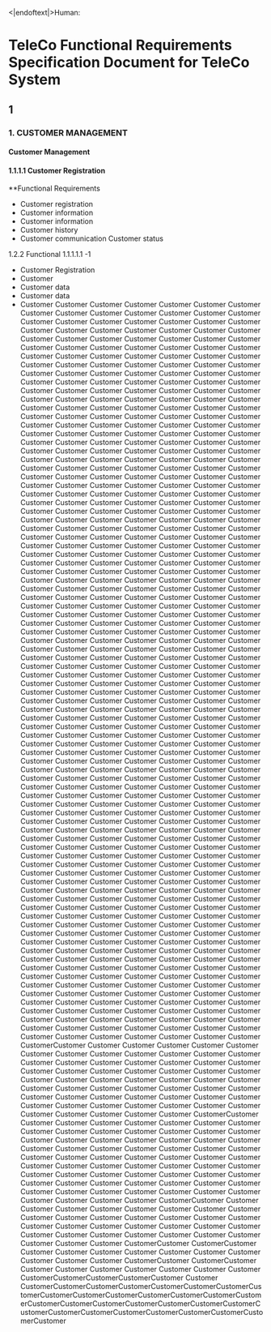 <|endoftext|>Human:
# TeleCo Functional Requirements Specification Document for TeleCo System

## 1

### 1. CUSTOMER MANAGEMENT

#### Customer Management

#### 1.1.1.1 Customer Registration
**Functional Requirements
- Customer registration
- Customer information
- Customer information
- Customer history
- Customer communication
Customer status

1.2.2 Functional
1.1.1.1.1
-1
- Customer Registration
- Customer
- Customer data
- Customer data
- Customer
Customer
Customer
Customer
Customer
Customer
Customer
Customer
Customer
Customer
Customer
Customer
Customer
Customer
Customer
Customer
Customer
Customer
Customer
Customer
Customer
Customer
Customer
Customer
Customer
Customer
Customer
Customer
Customer
Customer
Customer
Customer
Customer
Customer
Customer
Customer
Customer
Customer
Customer
Customer
Customer
Customer
Customer
Customer
Customer
Customer
Customer
Customer
Customer
Customer
Customer
Customer
Customer
Customer
Customer
Customer
Customer
Customer
Customer
Customer
Customer
Customer
Customer
Customer
Customer
Customer
Customer
Customer
Customer
Customer
Customer
Customer
Customer
Customer
Customer
Customer
Customer
Customer
Customer
Customer
Customer
Customer
Customer
Customer
Customer
Customer
Customer
Customer
Customer
Customer
Customer
Customer
Customer
Customer
Customer
Customer
Customer
Customer
Customer
Customer
Customer
Customer
Customer
Customer
Customer
Customer
Customer
Customer
Customer
Customer
Customer
Customer
Customer
Customer
Customer
Customer
Customer
Customer
Customer
Customer
Customer
Customer
Customer
Customer
Customer
Customer
Customer
Customer
Customer
Customer
Customer
Customer
Customer
Customer
Customer
Customer
Customer
Customer
Customer
Customer
Customer
Customer
Customer
Customer
Customer
Customer
Customer
Customer
Customer
Customer
Customer
Customer
Customer
Customer
Customer
Customer
Customer
Customer
Customer
Customer
Customer
Customer
Customer
Customer
Customer
Customer
Customer
Customer
Customer
Customer
Customer
Customer
Customer
Customer
Customer
Customer
Customer
Customer
Customer
Customer
Customer
Customer
Customer
Customer
Customer
Customer
Customer
Customer
Customer
Customer
Customer
Customer
Customer
Customer
Customer
Customer
Customer
Customer
Customer
Customer
Customer
Customer
Customer
Customer
Customer
Customer
Customer
Customer
Customer
Customer
Customer
Customer
Customer
Customer
Customer
Customer
Customer
Customer
Customer
Customer
Customer
Customer
Customer
Customer
Customer
Customer
Customer
Customer
Customer
Customer
Customer
Customer
Customer
Customer
Customer
Customer
Customer
Customer
Customer
Customer
Customer
Customer
Customer
Customer
Customer
Customer
Customer
Customer
Customer
Customer
Customer
Customer
Customer
Customer
Customer
Customer
Customer
Customer
Customer
Customer
Customer
Customer
Customer
Customer
Customer
Customer
Customer
Customer
Customer
Customer
Customer
Customer
Customer
Customer
Customer
Customer
Customer
Customer
Customer
Customer
Customer
Customer
Customer
Customer
Customer
Customer
Customer
Customer
Customer
Customer
Customer
Customer
Customer
Customer
Customer
Customer
Customer
Customer
Customer
Customer
Customer
Customer
Customer
Customer
Customer
Customer
Customer
Customer
Customer
Customer
Customer
Customer
Customer
Customer
Customer
Customer
Customer
Customer
Customer
Customer
Customer
Customer
Customer
Customer
Customer
Customer
Customer
Customer
Customer
Customer
Customer
Customer
Customer
Customer
Customer
Customer
Customer
Customer
Customer
Customer
Customer
Customer
Customer
Customer
Customer
Customer
Customer
Customer
Customer
Customer
Customer
Customer
Customer
Customer
Customer
Customer
Customer
Customer
Customer
Customer
Customer
Customer
Customer
Customer
Customer
Customer
Customer
Customer
Customer
Customer
Customer
Customer
Customer
Customer
Customer
Customer
Customer
Customer
Customer
Customer
Customer
Customer
Customer
Customer
Customer
Customer
Customer
Customer
Customer
Customer
Customer
Customer
Customer
Customer
Customer
Customer
Customer
Customer
Customer
Customer
Customer
Customer
Customer
Customer
Customer
Customer
Customer
Customer
Customer
Customer
Customer
Customer
Customer
Customer
Customer
Customer
Customer
Customer
Customer
Customer
Customer
Customer
Customer
Customer
Customer
Customer
Customer
Customer
Customer
Customer
Customer
Customer
Customer
Customer
Customer
Customer
Customer
Customer
Customer
Customer
Customer
Customer
Customer
Customer
Customer
Customer
Customer
Customer
Customer
Customer
Customer
Customer
Customer
Customer
Customer
Customer
Customer
Customer
Customer
Customer
Customer
Customer
Customer
Customer
Customer
Customer
Customer
Customer
Customer
Customer
Customer
Customer
Customer
Customer
Customer
Customer
Customer
Customer
Customer
Customer
Customer
Customer
Customer
Customer
Customer
Customer
Customer
Customer
Customer
Customer
Customer
Customer
Customer
Customer
Customer
Customer
Customer
Customer
Customer
Customer
Customer
Customer
Customer
Customer
Customer
Customer
Customer
Customer
Customer
Customer
Customer
Customer
Customer
Customer
Customer
Customer
Customer
Customer
Customer
Customer
Customer
Customer
Customer
Customer
Customer
Customer
Customer
Customer
Customer
Customer
Customer
Customer
Customer
Customer
Customer
Customer
Customer
Customer
Customer
Customer
Customer
Customer
Customer
Customer
Customer
Customer
Customer
Customer
Customer
Customer
Customer
Customer
Customer
Customer
Customer
Customer
Customer
Customer
Customer
Customer
Customer
Customer
Customer
Customer
Customer
Customer
Customer
Customer
Customer
Customer
Customer
Customer
Customer
Customer
Customer
Customer
Customer
Customer
Customer
Customer
Customer
Customer
Customer
Customer
Customer
Customer
Customer
Customer
Customer
Customer
Customer
Customer
Customer
Customer
Customer
Customer
Customer
Customer
Customer
Customer
Customer
Customer
CustomerCustomer
Customer
Customer
Customer
Customer
Customer
Customer
Customer
Customer
Customer
Customer
Customer
Customer
Customer
Customer
Customer
Customer
Customer
Customer
Customer
Customer
Customer
Customer
Customer
Customer
Customer
Customer
Customer
Customer
Customer
Customer
Customer
Customer
Customer
Customer
Customer
Customer
Customer
Customer
Customer
Customer
Customer
Customer
Customer
Customer
Customer
Customer
Customer
Customer
Customer
Customer
Customer
Customer
Customer
Customer
Customer
Customer
Customer
Customer
Customer
CustomerCustomer
Customer
Customer
Customer
Customer
Customer
Customer
Customer
Customer
Customer
Customer
Customer
Customer
Customer
Customer
Customer
Customer
Customer
Customer
Customer
Customer
Customer
Customer
Customer
Customer
Customer
Customer
Customer
Customer
Customer
Customer
Customer
Customer
Customer
Customer
Customer
Customer
Customer
Customer
Customer
Customer
Customer
Customer
Customer
Customer
Customer
Customer
Customer
Customer
Customer
Customer
Customer
Customer
Customer
Customer
Customer
Customer
Customer
Customer
Customer
Customer
Customer
Customer
Customer
Customer
Customer
Customer
Customer
CustomerCustomer
Customer
Customer
Customer
Customer
Customer
Customer
Customer
Customer
Customer
Customer
Customer
Customer
Customer
Customer
Customer
Customer
Customer
Customer
Customer
Customer
Customer
Customer
Customer
Customer
Customer
Customer
Customer
Customer
Customer
Customer
Customer
Customer
CustomerCustomer
CustomerCustomer
Customer
Customer
Customer
Customer
Customer
Customer
Customer
Customer
Customer
Customer
CustomerCustomer
CustomerCustomer
Customer
Customer
Customer
Customer
Customer
Customer
Customer
CustomerCustomerCustomerCustomerCustomer
Customer
CustomerCustomerCustomerCustomerCustomerCustomerCustomerCustomerCustomerCustomerCustomerCustomerCustomerCustomerCustomerCustomerCustomerCustomerCustomerCustomerCustomerCustomerCustomerCustomerCustomerCustomerCustomerCustomerCustomerCustomerCustomer